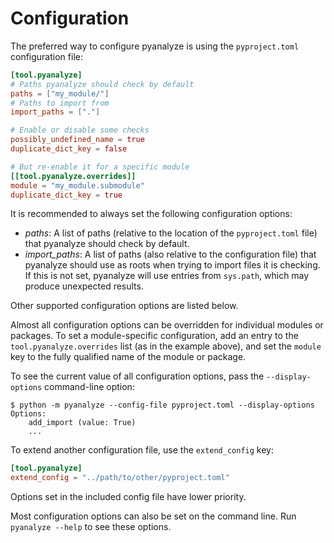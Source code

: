 # Configuration

The preferred way to configure pyanalyze is using the
`pyproject.toml` configuration file:

```toml
[tool.pyanalyze]
# Paths pyanalyze should check by default
paths = ["my_module/"]
# Paths to import from
import_paths = ["."]

# Enable or disable some checks
possibly_undefined_name = true
duplicate_dict_key = false

# But re-enable it for a specific module
[[tool.pyanalyze.overrides]]
module = "my_module.submodule"
duplicate_dict_key = true
```

It is recommended to always set the following configuration options:

- _paths_: A list of paths (relative to the location of the `pyproject.toml` file) that pyanalyze should check by default.
- _import_paths_: A list of paths (also relative to the configuration file) that pyanalyze should use as roots when trying to import files it is checking. If this is not set, pyanalyze will use entries from `sys.path`, which may produce unexpected results.

Other supported configuration options are listed below.

Almost all configuration options can be overridden for individual modules or packages. To set a module-specific configuration, add an entry to the `tool.pyanalyze.overrides` list (as in the example above), and set the `module` key to the fully qualified name of the module or package.

To see the current value of all configuration options, pass the `--display-options` command-line option:

```
$ python -m pyanalyze --config-file pyproject.toml --display-options
Options:
    add_import (value: True)
    ...
```

To extend another configuration file, use the `extend_config` key:

```toml
[tool.pyanalyze]
extend_config = "../path/to/other/pyproject.toml"
```

Options set in the included config file have lower priority.

Most configuration options can also be set on the command line. Run
`pyanalyze --help` to see these options.

<!-- TODO figure out a way to dynamically include docs for each option -->
